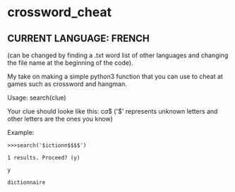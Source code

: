 # crossword_cheat
## CURRENT LANGUAGE: FRENCH 

(can be changed by finding a .txt word list of other languages and changing the file name at the beginning of the code).

My take on making a simple python3 function that you can use to cheat at games such as crossword and hangman.

Usage: search(clue)

Your clue should looke like this: c$a$$ ('$' represents unknown letters and other letters are the ones you know)

Example: 

```
>>>search('$ictionn$$$$')

1 results. Proceed? (y)

y

dictionnaire
```
